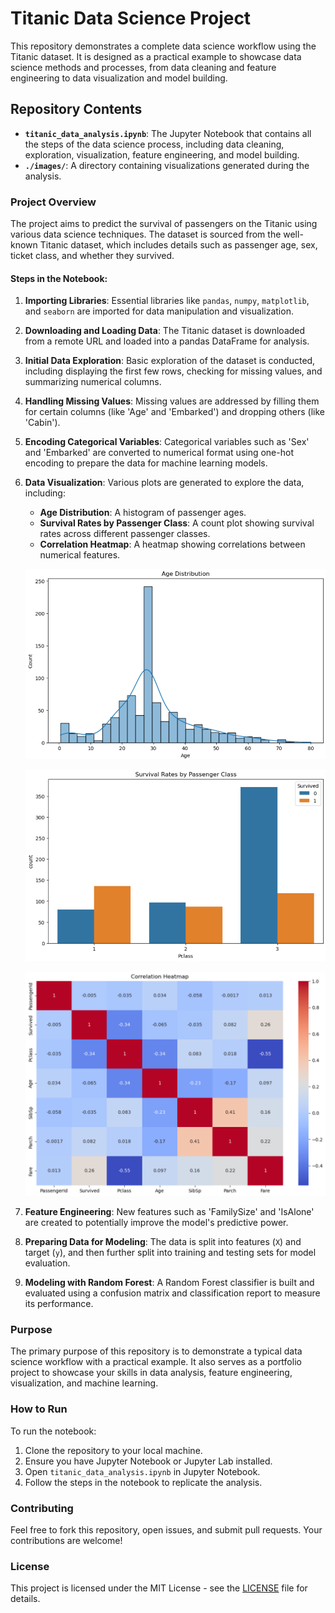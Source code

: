 # Titanic Data Science Project

This repository demonstrates a complete data science workflow using the Titanic dataset. It is designed as a practical example to showcase data science methods and processes, from data cleaning and feature engineering to data visualization and model building. 

## Repository Contents

- **`titanic_data_analysis.ipynb`**: The Jupyter Notebook that contains all the steps of the data science process, including data cleaning, exploration, visualization, feature engineering, and model building.
- **`./images/`**: A directory containing visualizations generated during the analysis.

### Project Overview

The project aims to predict the survival of passengers on the Titanic using various data science techniques. The dataset is sourced from the well-known Titanic dataset, which includes details such as passenger age, sex, ticket class, and whether they survived.

#### Steps in the Notebook:

1. **Importing Libraries**: Essential libraries like `pandas`, `numpy`, `matplotlib`, and `seaborn` are imported for data manipulation and visualization.

2. **Downloading and Loading Data**: The Titanic dataset is downloaded from a remote URL and loaded into a pandas DataFrame for analysis.

3. **Initial Data Exploration**: Basic exploration of the dataset is conducted, including displaying the first few rows, checking for missing values, and summarizing numerical columns.

4. **Handling Missing Values**: Missing values are addressed by filling them for certain columns (like 'Age' and 'Embarked') and dropping others (like 'Cabin').

5. **Encoding Categorical Variables**: Categorical variables such as 'Sex' and 'Embarked' are converted to numerical format using one-hot encoding to prepare the data for machine learning models.

6. **Data Visualization**: Various plots are generated to explore the data, including:
   - **Age Distribution**: A histogram of passenger ages.
   - **Survival Rates by Passenger Class**: A count plot showing survival rates across different passenger classes.
   - **Correlation Heatmap**: A heatmap showing correlations between numerical features.

   ![Age Distribution](./images/titanic_age_distribution.png)
   
   ![Survival Rates by Passenger Class](./images/titanic_survival_rates_by_class.png)
   
   ![Correlation Heatmap](./images/titanic_Correlation_Heatmap.png)

7. **Feature Engineering**: New features such as 'FamilySize' and 'IsAlone' are created to potentially improve the model's predictive power.

8. **Preparing Data for Modeling**: The data is split into features (`X`) and target (`y`), and then further split into training and testing sets for model evaluation.

9. **Modeling with Random Forest**: A Random Forest classifier is built and evaluated using a confusion matrix and classification report to measure its performance.

### Purpose

The primary purpose of this repository is to demonstrate a typical data science workflow with a practical example. It also serves as a portfolio project to showcase your skills in data analysis, feature engineering, visualization, and machine learning.

### How to Run

To run the notebook:
1. Clone the repository to your local machine.
2. Ensure you have Jupyter Notebook or Jupyter Lab installed.
3. Open `titanic_data_analysis.ipynb` in Jupyter Notebook.
4. Follow the steps in the notebook to replicate the analysis.

### Contributing

Feel free to fork this repository, open issues, and submit pull requests. Your contributions are welcome!

### License

This project is licensed under the MIT License - see the [LICENSE](LICENSE) file for details.

